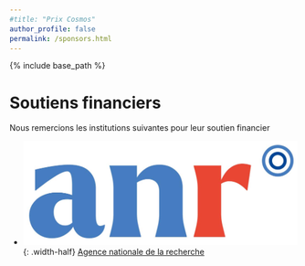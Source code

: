 ```yaml
---
#title: "Prix Cosmos"
author_profile: false
permalink: /sponsors.html
---
```


{% include base_path %}



# Soutiens financiers

Nous remercions les institutions suivantes pour leur soutien financier

* ![ANR](/images/ANR-logo-2021-sigle.jpg){: .width-half} [Agence
nationale de la recherche](http://www.anr.fr)
